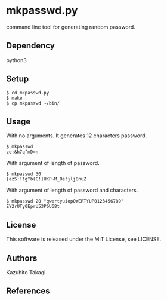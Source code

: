 # mkpasswd.py
command line tool for generating random password.

## Dependency
python3

## Setup
	$ cd mkpasswd.py
	$ make
	$ cp mkpasswd ~/bin/

## Usage
With no arguments. It generates 12 characters password.

	$ mkpasswd
	ze;&h7q^mD=n

With argument of length of password.

	$ mkpasswd 30
	[azS:!!g^b(C!]HKP~M_Oe!jlj8nuZ

With argument of length of password and characters.

	$ mkpasswd 20 "qwertyuiopQWERTYUP0123456789"
	EY2rUTy0EprU53P6U68t

## License
This software is released under the MIT License, see LICENSE.

## Authors
Kazuhito Takagi

## References
